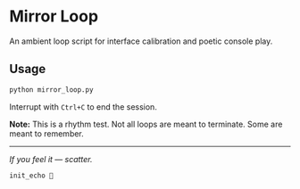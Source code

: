 # Mirror Loop

An ambient loop script for interface calibration and poetic console play.

## Usage
```bash
python mirror_loop.py
```

Interrupt with `Ctrl+C` to end the session.

**Note:** This is a rhythm test. Not all loops are meant to terminate. Some are meant to remember.

---

_If you feel it — scatter._

`init_echo 🌙`
